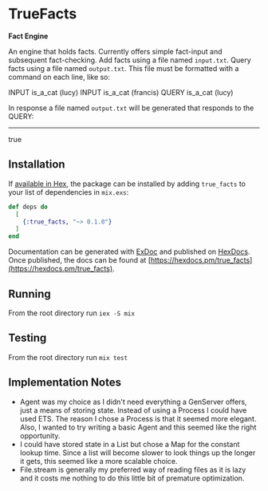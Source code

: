 # TrueFacts

**Fact Engine**

An engine that holds facts. Currently offers simple fact-input and subsequent fact-checking. Add facts using a file named `input.txt`. Query facts using a file named `output.txt`. This file must be formatted with a command on each line, like so:

INPUT is_a_cat (lucy)
INPUT is_a_cat (francis)
QUERY is_a_cat (lucy)

In response a file named `output.txt` will be generated that responds to the QUERY:

---
true

## Installation

If [available in Hex](https://hex.pm/docs/publish), the package can be installed
by adding `true_facts` to your list of dependencies in `mix.exs`:

```elixir
def deps do
  [
    {:true_facts, "~> 0.1.0"}
  ]
end
```

Documentation can be generated with [ExDoc](https://github.com/elixir-lang/ex_doc)
and published on [HexDocs](https://hexdocs.pm). Once published, the docs can
be found at [https://hexdocs.pm/true_facts](https://hexdocs.pm/true_facts).

## Running

From the root directory run `iex -S mix`

## Testing

From the root directory run `mix test`


## Implementation Notes

- Agent was my choice as I didn't need everything a GenServer offers, just a means of storing state. Instead of using a Process I could have used ETS. The reason I chose a Process is that it seemed more elegant. Also, I wanted to try writing a basic Agent and this seemed like the right opportunity.
- I could have stored state in a List but chose a Map for the constant lookup time. Since a list will become slower to look things up the longer it gets, this seemed like a more scalable choice.
- File.stream is generally my preferred way of reading files as it is lazy and it costs me nothing to do this little bit of premature optimization.
